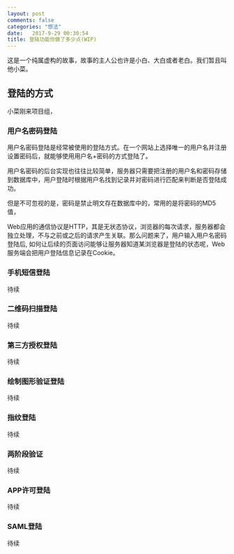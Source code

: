```yaml
---
layout: post
comments: false
categories: "想法"
date:   2017-9-29 00:30:54
title: 登陆功能你做了多少点(WIP)
---
```


<div id="toc"></div>

这是一个纯属虚构的故事，故事的主人公也许是小白、大白或者老白。我们暂且叫他小菜。

## 登陆的方式

小菜刚来项目组，

### 用户名密码登陆

用户名密码登陆是经常被使用的登陆方式。在一个网站上选择唯一的用户名并注册设置密码后，就能够使用用户名+密码的方式登陆了。

用户名密码的后台实现也往往比较简单，服务器只需要把注册的用户名和密码存储到数据库中，用户登陆时根据用户名找到记录并对密码进行匹配来判断是否登陆成功。

但是不可忽视的是，密码是禁止明文存在数据库中的，常用的是将密码的MD5值，

Web应用的通信协议是HTTP，其是无状态协议，浏览器的每次请求，服务器都会独立处理，不与之前或之后的请求产生关联。那么问题来了，用户输入用户名密码登陆后, 如何让后续的页面访问能够让服务器知道某浏览器是登陆的状态呢，Web服务端会把用户登陆信息记录在Cookie。

### 手机短信登陆
待续

### 二维码扫描登陆
待续

### 第三方授权登陆
待续

### 绘制图形验证登陆
待续

### 指纹登陆
待续

### 两阶段验证
待续


### APP许可登陆
待续

### SAML登陆
待续



<script type="text/javascript">
$(document).ready(function() {
    $('#toc').toc({ listType: 'ul', title: "<i>目录</i>" });
});
</script>
